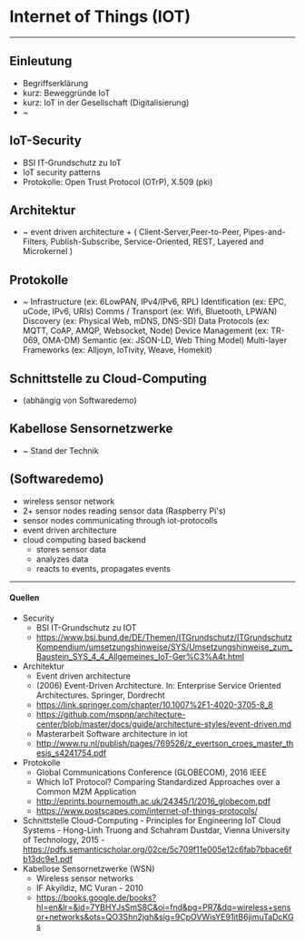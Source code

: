 # Internet of Things (IOT)
---
## Einleutung
- Begriffserklärung
- kurz: Beweggründe IoT
- kurz: IoT in der Gesellschaft (Digitalisierung)
- ~

## IoT-Security
- BSI IT-Grundschutz zu IoT
- IoT security patterns
- Protokolle: Open Trust Protocol (OTrP), X.509 (pki)

## Architektur
- ~ event driven architecture + ( Client-Server,Peer-to-Peer, Pipes-and-Filters,
Publish-Subscribe, Service-Oriented, REST, Layered and Microkernel )

## Protokolle
- ~ Infrastructure (ex: 6LowPAN, IPv4/IPv6, RPL)
Identification (ex: EPC, uCode, IPv6, URIs)
Comms / Transport (ex: Wifi, Bluetooth, LPWAN)
Discovery (ex: Physical Web, mDNS, DNS-SD)
Data Protocols (ex: MQTT, CoAP, AMQP, Websocket, Node)
Device Management (ex: TR-069, OMA-DM)
Semantic (ex: JSON-LD, Web Thing Model)
Multi-layer Frameworks (ex: Alljoyn, IoTivity, Weave, Homekit)

## Schnittstelle zu Cloud-Computing
- (abhängig von Softwaredemo)

## Kabellose Sensornetzwerke
- ~ Stand der Technik

## (Softwaredemo)
- wireless sensor network
- 2+ sensor nodes reading sensor data (Raspberry Pi's)
- sensor nodes communicating through iot-protocolls
- event driven architecture
- cloud computing based backend
    - stores sensor data
    - analyzes data
    - reacts to events, propagates events
---
#### Quellen
- Security
	- BSI IT-Grundschutz zu IOT
	- https://www.bsi.bund.de/DE/Themen/ITGrundschutz/ITGrundschutzKompendium/umsetzungshinweise/SYS/Umsetzungshinweise_zum_Baustein_SYS_4_4_Allgemeines_IoT-Ger%C3%A4t.html
- Architektur
	- Event driven architecture
	- (2006) Event-Driven Architecture. In: Enterprise Service Oriented Architectures. Springer, Dordrecht
	- https://link.springer.com/chapter/10.1007%2F1-4020-3705-8_8
	- https://github.com/mspnp/architecture-center/blob/master/docs/guide/architecture-styles/event-driven.md
	- Masterarbeit Software architecture in iot
	- http://www.ru.nl/publish/pages/769526/z_evertson_croes_master_thesis_s4241754.pdf
- Protokolle
	- Global Communications Conference (GLOBECOM), 2016 IEEE
	- Which IoT Protocol? Comparing Standardized Approaches over a Common M2M Application
	- http://eprints.bournemouth.ac.uk/24345/1/2016_globecom.pdf
	- https://www.postscapes.com/internet-of-things-protocols/
- Schnittstelle Cloud-Computing
		- Principles for Engineering IoT Cloud Systems 
		- Hong-Linh Truong and Schahram Dustdar, Vienna University of Technology, 2015
		- https://pdfs.semanticscholar.org/02ce/5c709f11e005e12c6fab7bbace6fb13dc9e1.pdf
- Kabellose Sensornetzwerke (WSN)
	- Wireless sensor networks
	- IF Akyildiz, MC Vuran - 2010
	- https://books.google.de/books?hl=en&lr=&id=7YBHYJsSmS8C&oi=fnd&pg=PR7&dq=wireless+sensor+networks&ots=QO3Shn2jqh&sig=9CpOVWisYE91itB6jimuTaDcKGs
